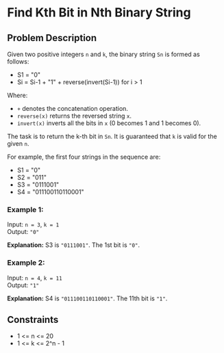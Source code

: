 # Find Kth Bit in Nth Binary String

## Problem Description

Given two positive integers `n` and `k`, the binary string `Sn` is formed as follows:

- S1 = "0"
- Si = Si-1 + "1" + reverse(invert(Si-1)) for i > 1

Where:
- `+` denotes the concatenation operation.
- `reverse(x)` returns the reversed string `x`.
- `invert(x)` inverts all the bits in `x` (0 becomes 1 and 1 becomes 0).

The task is to return the k-th bit in `Sn`. It is guaranteed that `k` is valid for the given `n`.

For example, the first four strings in the sequence are:

- S1 = "0"
- S2 = "011"
- S3 = "0111001"
- S4 = "011100110110001"

### Example 1:
Input: `n = 3`, `k = 1`  
Output: `"0"`

**Explanation:** S3 is `"0111001"`. The 1st bit is `"0"`.

### Example 2:
Input: `n = 4`, `k = 11`  
Output: `"1"`

**Explanation:** S4 is `"011100110110001"`. The 11th bit is `"1"`.

## Constraints
- 1 <= n <= 20
- 1 <= k <= 2^n - 1